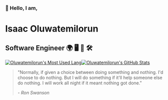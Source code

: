 ### 👋 Hello, I am, 
Isaac Oluwatemilorun
==============

Software Engineer 🌍 🖥 📱 🛠
----------------------------

[![Oluwatemilorun's Most Used Lang](https://github-readme-stats.vercel.app/api/top-langs?username=Oluwatemilorun&layout=compact&theme=dracula)](https://github.com/Oluwatemilorun/github-readme-stats)[![Oluwatemilorun's GitHub Stats](https://github-readme-stats.vercel.app/api?username=Oluwatemilorun&show_icons=true&hide_title=true&theme=dracula)](https://github.com/Oluwatemilorun/github-readme-stats) 

> "Normally, if given a choice between doing something and nothing. I'd choose to do nothing. But I will do something if it'll help someone else do nothing. I will work all night if it meant nothing got done."
>
> *- Ron Swanson*
